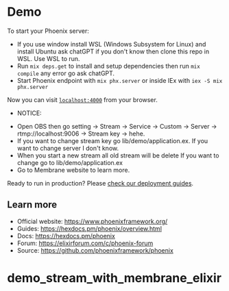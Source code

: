 # Demo

To start your Phoenix server:

  * If you use window install WSL (Windows Subsystem for Linux) and install Ubuntu ask chatGPT if you don't know then clone this repo in WSL. Use WSL to run.
  * Run `mix deps.get` to install and setup dependencies then run `mix compile` any error go ask chatGPT.
  * Start Phoenix endpoint with `mix phx.server` or inside IEx with `iex -S mix phx.server`

Now you can visit [`localhost:4000`](http://localhost:4000) from your browser.

* NOTICE:
- Open OBS then go setting -> Stream -> Service -> Custom -> Server -> rtmp://localhost:9006 -> Stream key -> hehe.
- If you want to change stream key go lib/demo/application.ex. If you want to change server I don't know.
- When you start a new stream all old stream will be delete If you want to change go to lib/demo/application.ex
- Go to Membrane website to learn more.

Ready to run in production? Please [check our deployment guides](https://hexdocs.pm/phoenix/deployment.html).

## Learn more

  * Official website: https://www.phoenixframework.org/
  * Guides: https://hexdocs.pm/phoenix/overview.html
  * Docs: https://hexdocs.pm/phoenix
  * Forum: https://elixirforum.com/c/phoenix-forum
  * Source: https://github.com/phoenixframework/phoenix
# demo_stream_with_membrane_elixir
